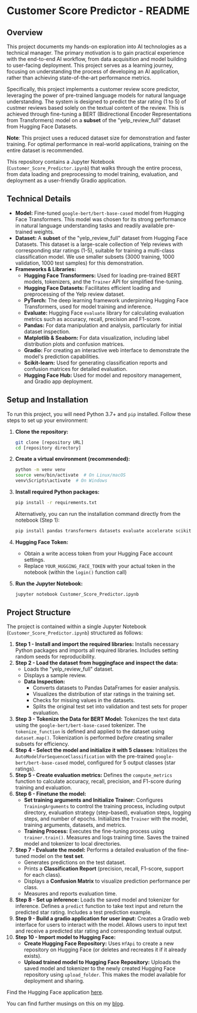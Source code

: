 # Customer Score Predictor - README

## Overview

This project documents my hands-on exploration into AI technologies as a technical manager. The primary motivation is to gain practical experience with the end-to-end AI workflow, from data acquisition and model building to user-facing deployment. This project serves as a learning journey, focusing on understanding the process of developing an AI application, rather than achieving state-of-the-art performance metrics.

Specifically, this project implements a customer review score predictor, leveraging the power of pre-trained language models for natural language understanding. The system is designed to predict the star rating (1 to 5) of custmer reviews based solely on the textual content of the review. This is achieved through fine-tuning a BERT (Bidirectional Encoder Representations from Transformers) model on a **subset** of the "yelp_review_full" dataset from Hugging Face Datasets.

**Note**: This project uses a reduced dataset size for demonstration and faster training. For optimal performance in real-world applications, training on the entire dataset is recommended.

This repository contains a Jupyter Notebook (`Customer_Score_Predictor.ipynb`) that walks through the entire process, from data loading and preprocessing to model training, evaluation, and deployment as a user-friendly Gradio application.

## Technical Details

- **Model:** Fine-tuned `google-bert/bert-base-cased` model from Hugging Face Transformers. This model was chosen for its strong performance in natural language understanding tasks and readily available pre-trained weights.
- **Dataset:** A **subset** of the "yelp_review_full" dataset from Hugging Face Datasets. This dataset is a large-scale collection of Yelp reviews with corresponding star ratings (1-5), suitable for training a multi-class classification model. We use smaller subsets (3000 training, 1000 validation, 1000 test samples) for this demonstration.
- **Frameworks & Libraries:**
  - **Hugging Face Transformers:** Used for loading pre-trained BERT models, tokenizers, and the `Trainer` API for simplified fine-tuning.
  - **Hugging Face Datasets:** Facilitates efficient loading and preprocessing of the Yelp review dataset.
  - **PyTorch:** The deep learning framework underpinning Hugging Face Transformers, used for model training and inference.
  - **Evaluate:** Hugging Face `evaluate` library for calculating evaluation metrics such as accuracy, recall, precision and F1-score.
  - **Pandas:** For data manipulation and analysis, particularly for initial dataset inspection.
  - **Matplotlib & Seaborn:** For data visualization, including label distribution plots and confusion matrices.
  - **Gradio:** For creating an interactive web interface to demonstrate the model's prediction capabilities.
  - **Scikit-learn:** Used for generating classification reports and confusion matrices for detailed evaluation.
  - **Hugging Face Hub:** Used for model and repository management, and Gradio app deployment.

## Setup and Installation

To run this project, you will need Python 3.7+ and `pip` installed. Follow these steps to set up your environment:

1.  **Clone the repository:**

    ```bash
    git clone [repository URL]
    cd [repository directory]
    ```

2.  **Create a virtual environment (recommended):**

    ```bash
    python -m venv venv
    source venv/bin/activate  # On Linux/macOS
    venv\Scripts\activate  # On Windows
    ```

3.  **Install required Python packages:**

    ```bash
    pip install -r requirements.txt
    ```

    Alternatively, you can run the installation command directly from the notebook (Step 1):

    ```bash
    pip install pandas transformers datasets evaluate accelerate scikit-learn gradio matplotlib seaborn
    ```
4. **Hugging Face Token:**
    - Obtain a write access token from your Hugging Face account settings.
    - Replace `YOUR_HUGGING_FACE_TOKEN` with your actual token in the notebook (within the `login()` function call)

5.  **Run the Jupyter Notebook:**
    ```bash
    jupyter notebook Customer_Score_Predictor.ipynb
    ```

## Project Structure

The project is contained within a single Jupyter Notebook (`Customer_Score_Predictor.ipynb`) structured as follows:

1.  **Step 1 - Install and import the required libraries:** Installs necessary Python packages and imports all required libraries. Includes setting random seeds for reproducibility.
2.  **Step 2 - Load the dataset from huggingface and inspect the data:**
    - Loads the "yelp_review_full" dataset.
    - Displays a sample review.
    - **Data Inspection:**
      - Converts datasets to Pandas DataFrames for easier analysis.
      - Visualizes the distribution of star ratings in the training set.
      - Checks for missing values in the datasets.
      - Splits the original test set into validation and test sets for proper evaluation.
3.  **Step 3 - Tokenize the Data for BERT Model:** Tokenizes the text data using the `google-bert/bert-base-cased` tokenizer. The `tokenize_function` is defined and applied to the dataset using `dataset.map()`. Tokenization is performed _before_ creating smaller subsets for efficiency.
4.  **Step 4 - Select the model and initialize it with 5 classes:** Initializes the `AutoModelForSequenceClassification` with the pre-trained `google-bert/bert-base-cased` model, configured for 5 output classes (star ratings).
5.  **Step 5 - Create evaluation metrics:** Defines the `compute_metrics` function to calculate accuracy, recall, precision, and F1-score during training and evaluation.
6.  **Step 6 - Finetune the model:**
    - **Set training arguments and Initialize Trainer:** Configures `TrainingArguments` to control the training process, including output directory, evaluation strategy (step-based), evaluation steps, logging steps, and number of epochs. Initializes the `Trainer` with the model, training arguments, datasets, and metrics.
    - **Training Process:** Executes the fine-tuning process using `trainer.train()`. Measures and logs training time. Saves the trained model and tokenizer to local directories.
7.  **Step 7 - Evaluate the model:** Performs a detailed evaluation of the fine-tuned model on the **test set**.
    - Generates predictions on the test dataset.
    - Prints a **Classification Report** (precision, recall, F1-score, support for each class).
    - Displays a **Confusion Matrix** to visualize prediction performance per class.
    - Measures and reports evaluation time.
8.  **Step 8 - Set up inference:** Loads the saved model and tokenizer for inference. Defines a `predict` function to take text input and return the predicted star rating. Includes a test prediction example.
9.  **Step 9 - Build a gradio application for user input:** Creates a Gradio web interface for users to interact with the model. Allows users to input text and receive a predicted star rating and corresponding textual output.
10. **Step 10 - Import model to Hugging Face:**
    - **Create Hugging Face Repository:** Uses `HfApi` to create a new repository on Hugging Face (or deletes and recreates it if it already exists).
    - **Upload trained model to Hugging Face Repository:** Uploads the saved model and tokenizer to the newly created Hugging Face repository using `upload_folder`. This makes the model available for deployment and sharing.


Find the Hugging Face application [here](https://huggingface.co/spaces/mosaique258/customer-score-predictor).

You can find further musings on this on my [blog](https://anja-ludwig.com).